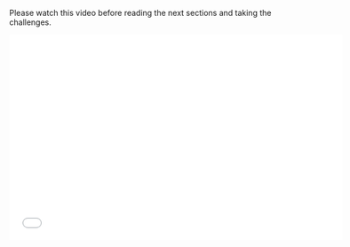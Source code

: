Please watch this video before reading the next sections and taking the challenges.

<div class="video">
<div class="video-wrapper">
<iframe src="//player.vimeo.com/video/137364558" width="600" height="370" frameborder="0" webkitallowfullscreen mozallowflscreen allowfullscreen></iframe>
</div>
</div>